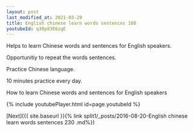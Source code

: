 ```yaml
---
layout: post
last_modified_at: 2021-03-29
title: English chinese learn words sentences 108 
youtubeId: q30p83E6zqE
---
```

 
 
Helps to learn Chinese words and sentences for English speakers.

Opportunitiy to repeat the words sentences. 

Practice Chinese language. 
 
10 minutes practice every day. 
 
How to learn Chinese words and sentences for English speakers 
 
{% include youtubePlayer.html id=page.youtubeId %}
 
 
[Next]({{ site.baseurl }}{% link  split1/_posts/2016-08-20-English chinese learn words sentences 230 .md%})
 
